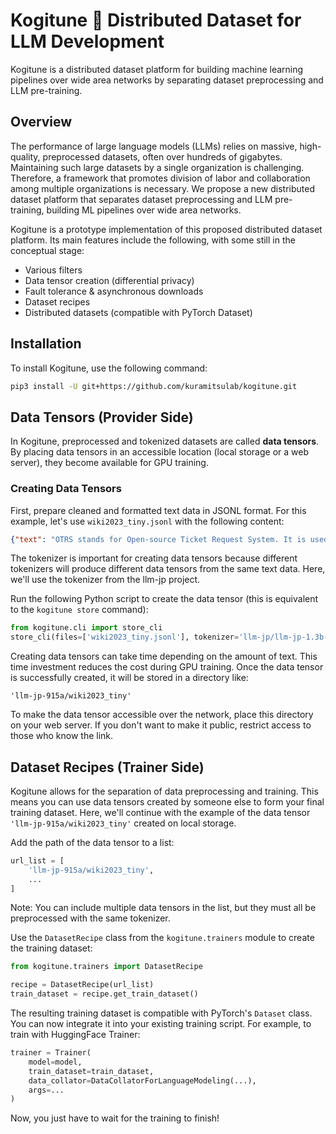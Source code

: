 # Kogitune 🦊 Distributed Dataset for LLM Development

Kogitune is a distributed dataset platform for building machine learning pipelines over wide area networks by separating dataset preprocessing and LLM pre-training.

## Overview

The performance of large language models (LLMs) relies on massive, high-quality, preprocessed datasets, often over hundreds of gigabytes. Maintaining such large datasets by a single organization is challenging. Therefore, a framework that promotes division of labor and collaboration among multiple organizations is necessary. We propose a new distributed dataset platform that separates dataset preprocessing and LLM pre-training, building ML pipelines over wide area networks.

Kogitune is a prototype implementation of this proposed distributed dataset platform. Its main features include the following, with some still in the conceptual stage:

- Various filters
- Data tensor creation (differential privacy)
- Fault tolerance & asynchronous downloads
- Dataset recipes
- Distributed datasets (compatible with PyTorch Dataset)

## Installation

To install Kogitune, use the following command:

```bash
pip3 install -U git+https://github.com/kuramitsulab/kogitune.git
```

## Data Tensors (Provider Side)

In Kogitune, preprocessed and tokenized datasets are called __data tensors__. By placing data tensors in an accessible location (local storage or a web server), they become available for GPU training.

### Creating Data Tensors

First, prepare cleaned and formatted text data in JSONL format. For this example, let's use `wiki2023_tiny.jsonl` with the following content:

```json
{"text": "OTRS stands for Open-source Ticket Request System. It is used by companies, organizations, and groups to handle individual inquiries and their responses..."}
```

The tokenizer is important for creating data tensors because different tokenizers will produce different data tensors from the same text data. Here, we'll use the tokenizer from the llm-jp project.

Run the following Python script to create the data tensor (this is equivalent to the `kogitune store` command):

```python
from kogitune.cli import store_cli
store_cli(files=['wiki2023_tiny.jsonl'], tokenizer='llm-jp/llm-jp-1.3b-v1.0')
```

Creating data tensors can take time depending on the amount of text. This time investment reduces the cost during GPU training. Once the data tensor is successfully created, it will be stored in a directory like:

`'llm-jp-915a/wiki2023_tiny'`

To make the data tensor accessible over the network, place this directory on your web server. If you don't want to make it public, restrict access to those who know the link.

## Dataset Recipes (Trainer Side)

Kogitune allows for the separation of data preprocessing and training. This means you can use data tensors created by someone else to form your final training dataset. Here, we'll continue with the example of the data tensor `'llm-jp-915a/wiki2023_tiny'` created on local storage.

Add the path of the data tensor to a list:

```python
url_list = [
    'llm-jp-915a/wiki2023_tiny',
    ...
]
```

Note: You can include multiple data tensors in the list, but they must all be preprocessed with the same tokenizer.

Use the `DatasetRecipe` class from the `kogitune.trainers` module to create the training dataset:

```python
from kogitune.trainers import DatasetRecipe

recipe = DatasetRecipe(url_list)
train_dataset = recipe.get_train_dataset()
```

The resulting training dataset is compatible with PyTorch's `Dataset` class. 
You can now integrate it into your existing training script. For example, to train with HuggingFace Trainer:

```python
trainer = Trainer(
    model=model,
    train_dataset=train_dataset,
    data_collator=DataCollatorForLanguageModeling(...),
    args=...
)
```

Now, you just have to wait for the training to finish!

